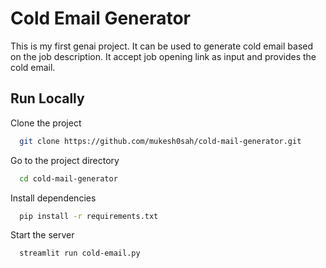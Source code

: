 
# Cold Email Generator

This is my first genai project. It can be used to generate cold email based on the job description. It accept job opening link as input and provides the cold email. 

## Run Locally

Clone the project

```bash
  git clone https://github.com/mukesh0sah/cold-mail-generator.git
```

Go to the project directory

```bash
  cd cold-mail-generator
```

Install dependencies

```bash
  pip install -r requirements.txt
```

Start the server

```bash
  streamlit run cold-email.py   
```
